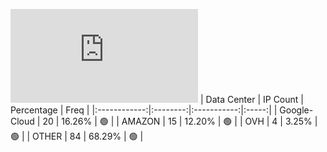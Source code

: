 ![Diagramm](https://github.com/obajay/StateSync-snapshots/blob/main/Projects/BandProtocol/1/README.md)
| Data Center | IP Count | Percentage | Freq |
|:------------:|:--------:|:-----------:|:-----:|
| Google-Cloud | 20 | 16.26% | 🟢 |
| AMAZON | 15 | 12.20% | 🟢 |
| OVH | 4 | 3.25% | 🟢 |
| OTHER | 84 | 68.29% | 🟢 |